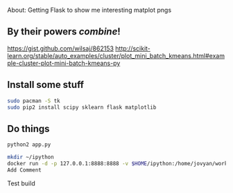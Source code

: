 About: Getting Flask to show me interesting matplot pngs

## By their powers *combine*!
https://gist.github.com/wilsaj/862153
http://scikit-learn.org/stable/auto_examples/cluster/plot_mini_batch_kmeans.html#example-cluster-plot-mini-batch-kmeans-py

## Install some stuff

```bash
sudo pacman -S tk
sudo pip2 install scipy sklearn flask matplotlib
```

## Do things

```bash
python2 app.py

mkdir ~/ipython
docker run -d -p 127.0.0.1:8888:8888 -v $HOME/ipython:/home/jovyan/work -e NB_UID=$(id -u $USER) -e GRANT_SUDO=yes --user root  jupyter/datascience-notebook
Add Comment
```

Test build
